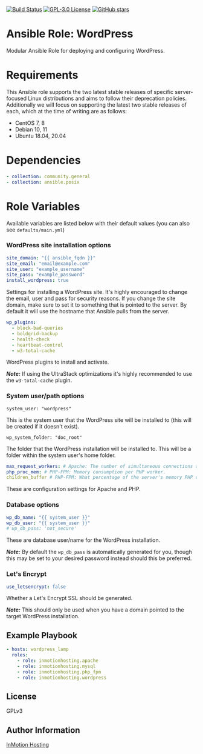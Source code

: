 [![Build Status](https://travis-ci.org/inmotionhosting/ansible-role-wordpress.png?branch=master)](https://travis-ci.org/inmotionhosting/ansible-role-wordpress) [![GPL-3.0 License](https://img.shields.io/github/license/inmotionhosting/ansible-role-wordpress.svg?color=blue)](https://github.com/inmotionhosting/ansible-role-wordpress/blob/master/LICENSE) [![GitHub stars](https://img.shields.io/github/stars/inmotionhosting/ansible-role-wordpress.svg)](https://github.com/inmotionhosting/ansible-role-wordpress/stargazers)

# Ansible Role: WordPress
Modular Ansible Role for deploying and configuring WordPress.

# Requirements
This Ansible role supports the two latest stable releases of specific
server-focused Linux distributions and aims to follow their deprecation
policies. Additionally we will focus on supporting the latest two stable
releases of each, which at the time of writing are as follows:

* CentOS 7, 8
* Debian 10, 11
* Ubuntu 18.04, 20.04

# Dependencies
```yaml
- collection: community.general
- collection: ansible.posix
```

# Role Variables
Available variables are listed below with their default values (you can also see `defaults/main.yml`)

### WordPress site installation options
```yaml
site_domain: "{{ ansible_fqdn }}"
site_email: "email@example.com"
site_user: "example_username"
site_pass: "example_password"
install_wordpress: true
```

Settings for installing a WordPress site. It's highly encouraged to change the email, user and pass for security reasons. If you change the site domain, make sure to set it to something that is pointed to the server. By default it will use the hostname that Ansible pulls from the server.

```yaml
wp_plugins:
  - block-bad-queries
  - boldgrid-backup
  - health-check
  - heartbeat-control
  - w3-total-cache
```

WordPress plugins to install and activate.

___Note:___ If using the UltraStack optimizations it's highly recommended to use the `w3-total-cache` plugin.

### System user/path options
```
system_user: "wordpress"
```
This is the system user that the WordPress site will be installed to (this will be created if it doesn't exist).

```
wp_system_folder: "doc_root"
```

The folder that the WordPress installation will be installed to. This will be a folder within the system user's home folder.

```yaml
max_request_workers: # Apache: The number of simultaneous connections allowed. Must be a multiple of 25.
php_proc_mem: # PHP-FPM: Memory consumption per PHP worker.
children_buffer # PHP-FPM: What percentage of the server's memory PHP can consume.
```

These are configuration settings for Apache and PHP.

### Database options
```yaml
wp_db_name: "{{ system_user }}"
wp_db_user: "{{ system_user }}"
# wp_db_pass: 'not_secure'
```

These are database user/name for the WordPress installation.

___Note:___ By default the `wp_db_pass` is automatically generated for you, though this may be set to your desired password instead should this be preferred.

### Let's Encrypt
```yaml
use_letsencrypt: false
```

Whether a Let's Encrypt SSL should be generated.

___Note:___ This should only be used when you have a domain pointed to the target WordPress installation.

## Example Playbook
```yaml
- hosts: wordpress_lamp
  roles:
    - role: inmotionhosting.apache
    - role: inmotionhosting.mysql
    - role: inmotionhosting.php_fpm
    - role: inmotionhosting.wordpress
```

## License
GPLv3

## Author Information
[InMotion Hosting](https://inmotionhosting.com)
